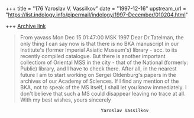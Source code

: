 +++
title = "176 Yaroslav V. Vassilkov"
date = "1997-12-16"
upstream_url = "https://list.indology.info/pipermail/indology/1997-December/010204.html"

+++
[Archive link](https://list.indology.info/pipermail/indology/1997-December/010204.html)

>From yavass Mon Dec 15 01:47:00 MSK 1997
Dear Dr.Tatelman,
        the only thing I can say now is that there is no BKA manuscript in
our Institute's (former Imperial Asiatic Museum's) library - acc. to its
recently compiled catalogue. But there is another important collectiom of Oriental
MSS in the city - that of the National (formerly: Public) library, and I have
to check there. After all, in the nearest future I am to start working on
Sergei Oldenburg's papers in the archives of our Academy of Sciences. If
I find any mention of the BKA, not to speak of the MS itself, I shall
let you know immediately. I don't believe that such a MS could disappear
leaving no trace at all.
        With my best wishes, yours sincerely

                                        Yaroslav Vassilkov



